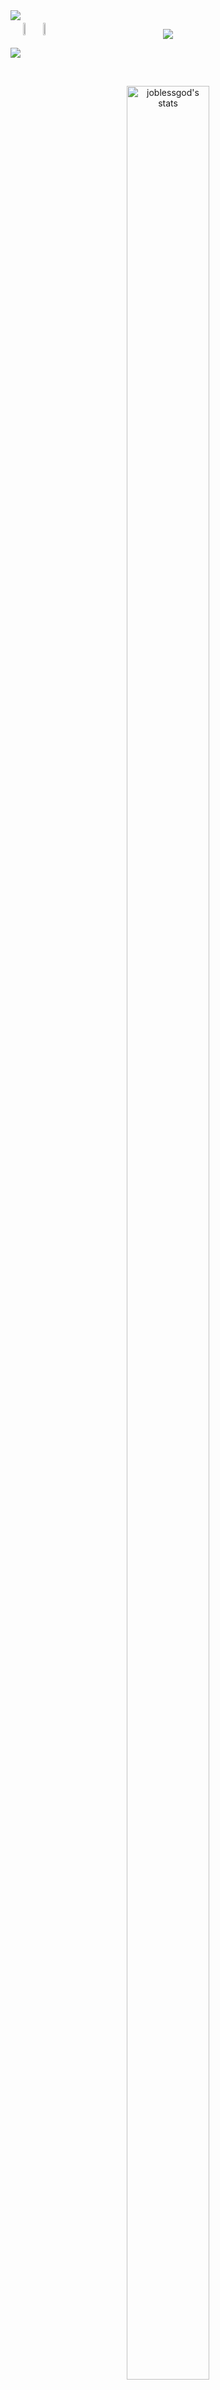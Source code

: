 
<div style="position: relative; width: 100%;">
    <!-- <h1 align="center">✩&emsp;JobLessGod&emsp;✩</h1> -->
    <img src="https://capsule-render.vercel.app/api?type=venom&height=300&color=gradient&text=JobLessGod&section=header&reversal=false&textBg=false&animation=blink&strokeWidth=0&fontColor=fff&desc=Do%20Follow%20for%20a%20cookie&descAlignY=64"/>

<p align="center">
    <img id="preview" src="https://komarev.com/ghpvc/?username=joblessgod&color=yellow">
</p>
<!-- <p align="center">
    <img src="https://readme-typing-svg.herokuapp.com/?lines=Yooooooo+Buddy;Welcome+to+my+profile!;Have+a+cookie+please!;Take+rest+for+cookie!&font=Fira%20Code&color=%23D62F79&center=true&width=280&height=50">
</p> -->

<p><img src="https://readme-typing-svg.herokuapp.com?font=Dancing+Script&size=40&center=true&vCenter=true&width=1000&height=100&lines=Hello+Welcome+To+JLG+Github+Profile;I+Am+A+Fullstack+Developer.;I+Have+6+Month+Of+Experiences.">

<div style="position: absolute; top: 20px; left: 20px;">
<img align="left" src="https://user-images.githubusercontent.com/65187002/144930161-2f783401-8d27-4fdf-a2f7-cc0ba32f1f1f.gif" width="30%" style="display:inline;">
<img align="right" src="https://user-images.githubusercontent.com/65187002/144930161-2f783401-8d27-4fdf-a2f7-cc0ba32f1f1f.gif" width="30%" style="display:inline;"/>
</div>
</div>
<br>

<p align="center" display="inline">
    <!-- <a href="https://leetcode.com/joblessgod/"><img width="48%" src="https://leetcode.card.workers.dev/joblessgod?theme=dark&font=baloo&extension=null&border=2&border_radius=8"></a>
    <a href="https://github.com/joblessgod"><img width="50%" src="https://github-readme-stats.vercel.app/api/top-langs/?username=joblessgod&theme=dark&layout=compact&langs_count=5&bg_color=101010&hide_title=true"></a> -->

<!-- # 📊 GitHub Stats: -->
<!-- ![](https://github-readme-stats.vercel.app/api?username=joblessgod&theme=dark&hide_border=false&include_all_commits=true&count_private=true)<br/>
![](https://github-readme-streak-stats.herokuapp.com/?user=joblessgod&theme=dark&hide_border=false)<br/>
![JobLessGod's GitHub stats](https://github-readme-stats.vercel.app/api?username=joblessgod&show_icons=true&theme=radical)
![](https://github-readme-stats.vercel.app/api/top-langs/?username=joblessgod&theme=dark&hide_border=false&include_all_commits=true&count_private=true&layout=compact)


<h1 align="center"> Trophies </h1>
<img src="https://github-profile-trophy.vercel.app/?username=joblessgod"/>
</p>

### ✍️ Random Dev Quote
![](https://quotes-github-readme.vercel.app/api?type=horizontal&theme=radical) -->

<div style="text-align: center;">
    <div style="display: inline-block; height: 100%;">
        <picture>
            <source media="(prefers-color-scheme: dark)" srcset="https://github-readme-activity-graph.vercel.app/graph?username=joblessgod&theme=vue&hide_border=false&hide_title=false&area=true&custom_title=Monthly%20Contribution%20Overview%20Across%20All%20Repositories" />
            <source media="(prefers-color-scheme: light)" srcset="https://github-readme-activity-graph.vercel.app/graph?username=joblessgod&theme=github-light&hide_border=false&hide_title=false&area=true&custom_title=Monthly%20Contribution%20Overview%20Across%20All%20Repositories" />
            <img align="center" src="https://github-readme-activity-graph.vercel.app/graph?username=joblessgod&theme=vue&hide_border=false&hide_title=false&area=true&custom_title=Monthly%20Contribution%20Overview%20Across%20All%20Repositories" alt="joblessgod's stats" style="width:97%;"/>
        </picture>
    </div>
</div>

<br>
<div align="center">
 <a href="https://github.com/joblessgod?tab=repositories"><img src="https://github-readme-stats-one-bice.vercel.app/api?username=joblessgod&theme=gotham&show_icons=true&count_private=true&hide_border=true&role=OWNER,ORGANIZATION_MEMBER,COLLABORATOR"  width="48%" alt="@joblessgod's github-readme-stats"/></a>
 <a href="https://github.com/joblessgod?tab=stars"><img src="https://github-readme-streak-stats.herokuapp.com?user=joblessgod&theme=gotham&hide_border=true&date_format=M%20j%5B%2C%20Y%5D"  width="48%" alt="@joblessgod's github-readme-streak-stats"/></a>
</div>

<br>
<div >
    <div style="display: inline-block; height: 100%;">
        <picture>
            <!-- Dark theme -->
            <source media="(prefers-color-scheme: dark)" srcset="https://github-profile-trophy.vercel.app/?username=joblessgod&theme=onestar&no-frame=true&column=8&row=1" />
            <!-- Light theme -->
            <source media="(prefers-color-scheme: light)" srcset="https://github-profile-trophy.vercel.app/?username=joblessgod&theme=onedark&no-frame=true&column=8&row=1" />
            <!-- Fallback image -->
            <img align="center" src="https://github-profile-trophy.vercel.app/?username=joblessgod&theme=onestar&no-frame=true&column=8&row=1" alt="@joblessgod's trophy stats" />
        </picture>
    </div>
 
</div>

<img width=100% src="https://capsule-render.vercel.app/api?type=waving&color=0:50faaa,100:fa50e3&height=120&section=footer"/>

